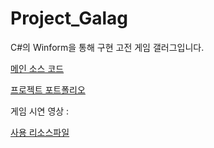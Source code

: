 # Project_Galag

C#의 Winform을 통해 구현 고전 게임 갤러그입니다.

[메인 소스 코드](https://github.com/Seon-dongun/Project_Galag/blob/master/Project_Galag/Form1.cs)

[프로젝트 포트폴리오](https://docs.google.com/viewer?url=https://github.com/Seon-dongun/Project_Galag/raw/master/프로젝트_포트폴리오.pdf)

게임 시연 영상 : 

[사용 리소스파일](https://github.com/Seon-dongun/Project_Galag/blob/master/Project_Galag/Project_Galag/bin/Debug/netcoreapp3.1/C#%20리소스파일)
